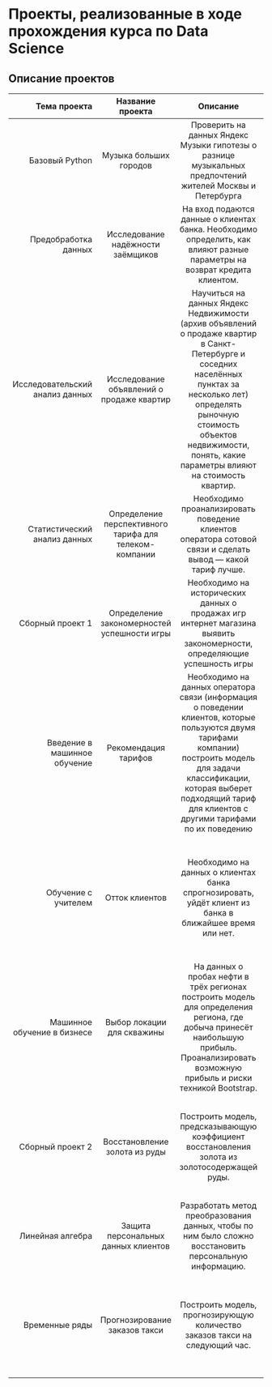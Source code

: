 # Проекты, реализованные в ходе прохождения курса по Data Science
 
## Описание проектов

| **Тема проекта** | **Название проекта** | **Описание** | **Используемые библиотеки и модули** |
|----:|:----:|:----:|:----------|
| Базовый Python | Музыка больших городов | Проверить на данных Яндекс Музыки гипотезы о разнице музыкальных предпочтений жителей Москвы и Петербурга | *pandas* |
| Предобработка данных | Исследование надёжности заёмщиков | На вход подаются данные о клиентах банка. Необходимо определить, как влияют разные параметры на возврат кредита клиентом. | *pandas*  |
| Исследовательский анализ данных | Исследование объявлений о продаже квартир | Научиться на данных Яндекс Недвижимости (архив объявлений о продаже квартир в Санкт-Петербурге и соседних населённых пунктах за несколько лет)  определять рыночную стоимость объектов недвижимости, понять, какие параметры влияют на стоимость квартир. | *pandas, matplotlib, seaborn* |
| Статистический анализ данных | Определение перспективного тарифа для телеком-компании | Необходимо проанализировать поведение клиентов оператора сотовой связи и сделать вывод — какой тариф лучше. | *pandas, matplotlib, numpy, scipy* |
| Сборный проект 1 | Определение закономерностей успешности игры | Необходимо на исторических данных о продажах игр интернет магазина выявить закономерности, определяющие успешность игры | *pandas, matplotlib, seaborn, numpy, scipy* |
| Введение в машинное обучение | Рекомендация тарифов | Необходимо на данных оператора связи (информация о поведении клиентов, которые пользуются двумя тарифами компании) построить модель для задачи классификации, которая выберет подходящий тариф для клиентов с другими тарифами по их поведению | *pandas, sklearn, DecisionTreeClassifier, RandomForestClassifier, LogisticRegression, accuracy_score* |
| Обучение с учителем | Отток клиентов | Необходимо на данных о клиентах банка спрогнозировать, уйдёт клиент из банка в ближайшее время или нет. | *pandas, matplotlib, numpy, sklearn, DecisionTreeClassifier, RandomForestClassifier, LogisticRegression, accuracy_score, roc_curve, StandardScaler, confusion_matrix, recall_score, precision_score, f1_score, roc_auc_score* |
| Машинное обучение в бизнесе | Выбор локации для скважины | На данных о пробах нефти в трёх регионах построить модель для определения региона, где добыча принесёт наибольшую прибыль. Проанализировать возможную прибыль и риски техникой Bootstrap. | *pandas, matplotlib, numpy, scipy, sklearn, StandardScaler, LinearRegression, mean_squared_error* |
| Сборный проект 2 | Восстановление золота из руды | Построить модель, предсказывающую коэффициент восстановления золота из золотосодержащей руды. | *pandas, numpy, matplotlib, plotly, seaborn, sklearn, mean_absolute_error, StandardScaler, DecisionTreeRegressor, RandomForestRegressor, cross_val_score, LinearRegression, DummyRegressor* |
| Линейная алгебра | Защита персональных данных клиентов | Разработать метод преобразования данных, чтобы по ним было сложно восстановить персональную информацию. | *pandas, numpy, matplotlib, sklearn, cross_val_score, LinearRegression, r2_score* |
| Временные ряды | Прогнозирование заказов такси | Построить модель, прогнозирующую количество заказов такси на следующий час. | *pandas, matplotlib, statsmodels, seasonal_decompose, mean_squared_error, cross_val_score, RandomForestRegressor, CatBoostRegressor, LGBMRegressor, GridSearchCV, TimeSeriesSplit* |

